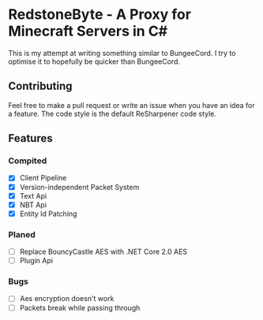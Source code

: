 # RedstoneByte - A Proxy for Minecraft Servers in C#
This is my attempt at writing something similar to BungeeCord.
I try to optimise it to hopefully be quicker than BungeeCord.

## Contributing
Feel free to make a pull request or write an issue when you have an idea for a feature.
The code style is the default ReSharpener code style.

## Features
### Compited
- [X] Client Pipeline
- [X] Version-independent Packet System
- [X] Text Api
- [X] NBT Api
- [X] Entity Id Patching

### Planed
- [ ] Replace BouncyCastle AES with .NET Core 2.0 AES
- [ ] Plugin Api

### Bugs
- [ ] Aes encryption doesn't work
- [ ] Packets break while passing through